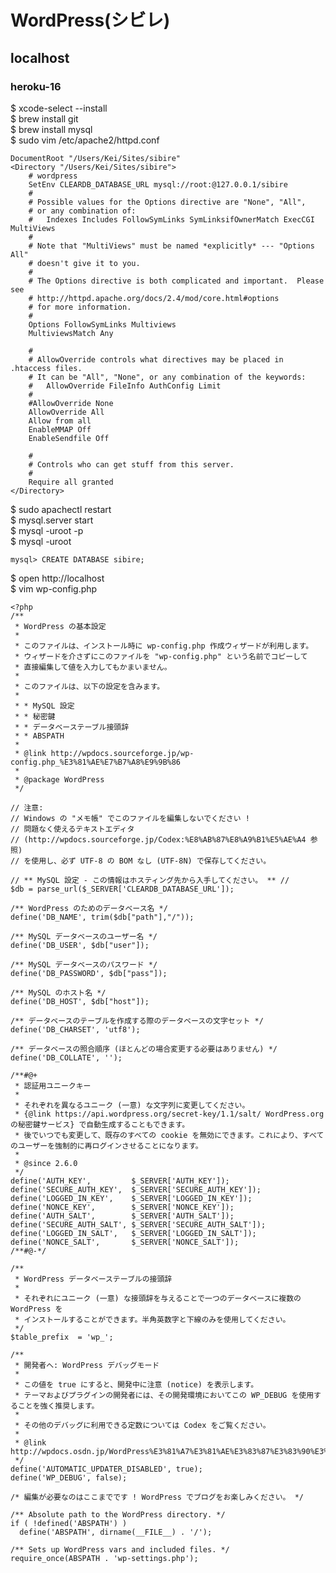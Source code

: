 # WordPress(シビレ)
## localhost
### heroku-16 
$ xcode-select --install  
$ brew install git  
$ brew install mysql  
$ sudo vim /etc/apache2/httpd.conf  

    DocumentRoot "/Users/Kei/Sites/sibire"
    <Directory "/Users/Kei/Sites/sibire">
        # wordpress
        SetEnv CLEARDB_DATABASE_URL mysql://root:@127.0.0.1/sibire
        #
        # Possible values for the Options directive are "None", "All",
        # or any combination of:
        #   Indexes Includes FollowSymLinks SymLinksifOwnerMatch ExecCGI MultiViews
        #
        # Note that "MultiViews" must be named *explicitly* --- "Options All"
        # doesn't give it to you.
        #
        # The Options directive is both complicated and important.  Please see
        # http://httpd.apache.org/docs/2.4/mod/core.html#options
        # for more information.
        #
        Options FollowSymLinks Multiviews
        MultiviewsMatch Any

        #
        # AllowOverride controls what directives may be placed in .htaccess files.
        # It can be "All", "None", or any combination of the keywords:
        #   AllowOverride FileInfo AuthConfig Limit
        #
        #AllowOverride None
        AllowOverride All
        Allow from all
        EnableMMAP Off
        EnableSendfile Off

        #
        # Controls who can get stuff from this server.
        #
        Require all granted
    </Directory>

$ sudo apachectl restart  
$ mysql.server start  
$ mysql -uroot -p  
$ mysql -uroot  

    mysql> CREATE DATABASE sibire;  
$ open http://localhost  
$ vim wp-config.php
    
    <?php
    /**
     * WordPress の基本設定
     *
     * このファイルは、インストール時に wp-config.php 作成ウィザードが利用します。
     * ウィザードを介さずにこのファイルを "wp-config.php" という名前でコピーして
     * 直接編集して値を入力してもかまいません。
     *
     * このファイルは、以下の設定を含みます。
     *
     * * MySQL 設定
     * * 秘密鍵
     * * データベーステーブル接頭辞
     * * ABSPATH
     *
     * @link http://wpdocs.sourceforge.jp/wp-config.php_%E3%81%AE%E7%B7%A8%E9%9B%86
     *
     * @package WordPress
     */

    // 注意: 
    // Windows の "メモ帳" でこのファイルを編集しないでください !
    // 問題なく使えるテキストエディタ
    // (http://wpdocs.sourceforge.jp/Codex:%E8%AB%87%E8%A9%B1%E5%AE%A4 参照)
    // を使用し、必ず UTF-8 の BOM なし (UTF-8N) で保存してください。

    // ** MySQL 設定 - この情報はホスティング先から入手してください。 ** //
    $db = parse_url($_SERVER['CLEARDB_DATABASE_URL']);

    /** WordPress のためのデータベース名 */
    define('DB_NAME', trim($db["path"],"/"));

    /** MySQL データベースのユーザー名 */
    define('DB_USER', $db["user"]);

    /** MySQL データベースのパスワード */
    define('DB_PASSWORD', $db["pass"]);

    /** MySQL のホスト名 */
    define('DB_HOST', $db["host"]);

    /** データベースのテーブルを作成する際のデータベースの文字セット */
    define('DB_CHARSET', 'utf8');

    /** データベースの照合順序 (ほとんどの場合変更する必要はありません) */
    define('DB_COLLATE', '');

    /**#@+
     * 認証用ユニークキー
     *
     * それぞれを異なるユニーク (一意) な文字列に変更してください。
     * {@link https://api.wordpress.org/secret-key/1.1/salt/ WordPress.org の秘密鍵サービス} で自動生成することもできます。
     * 後でいつでも変更して、既存のすべての cookie を無効にできます。これにより、すべてのユーザーを強制的に再ログインさせることになります。
     *
     * @since 2.6.0
     */
    define('AUTH_KEY',         $_SERVER['AUTH_KEY']);
    define('SECURE_AUTH_KEY',  $_SERVER['SECURE_AUTH_KEY']);
    define('LOGGED_IN_KEY',    $_SERVER['LOGGED_IN_KEY']);
    define('NONCE_KEY',        $_SERVER['NONCE_KEY']);
    define('AUTH_SALT',        $_SERVER['AUTH_SALT']);
    define('SECURE_AUTH_SALT', $_SERVER['SECURE_AUTH_SALT']);
    define('LOGGED_IN_SALT',   $_SERVER['LOGGED_IN_SALT']);
    define('NONCE_SALT',       $_SERVER['NONCE_SALT']);
    /**#@-*/

    /**
     * WordPress データベーステーブルの接頭辞
     *
     * それぞれにユニーク (一意) な接頭辞を与えることで一つのデータベースに複数の WordPress を
     * インストールすることができます。半角英数字と下線のみを使用してください。
     */
    $table_prefix  = 'wp_';

    /**
     * 開発者へ: WordPress デバッグモード
     *
     * この値を true にすると、開発中に注意 (notice) を表示します。
     * テーマおよびプラグインの開発者には、その開発環境においてこの WP_DEBUG を使用することを強く推奨します。
     *
     * その他のデバッグに利用できる定数については Codex をご覧ください。
     *
     * @link http://wpdocs.osdn.jp/WordPress%E3%81%A7%E3%81%AE%E3%83%87%E3%83%90%E3%83%83%E3%82%B0
     */
    define('AUTOMATIC_UPDATER_DISABLED', true);
    define('WP_DEBUG', false);

    /* 編集が必要なのはここまでです ! WordPress でブログをお楽しみください。 */

    /** Absolute path to the WordPress directory. */
    if ( !defined('ABSPATH') )
      define('ABSPATH', dirname(__FILE__) . '/');

    /** Sets up WordPress vars and included files. */
    require_once(ABSPATH . 'wp-settings.php');
